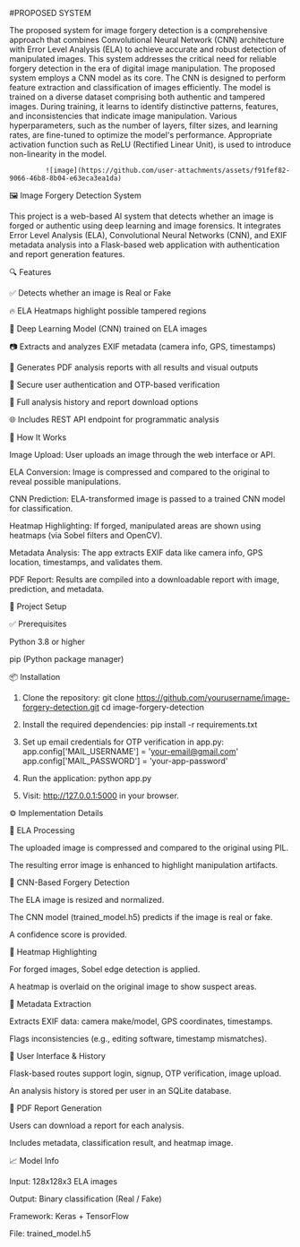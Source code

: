 #PROPOSED SYSTEM

The proposed system for image forgery detection is a comprehensive approach that combines Convolutional Neural Network (CNN) architecture with Error Level Analysis (ELA) to achieve accurate and robust detection of manipulated images. This system addresses the critical need for reliable forgery detection in the era of digital image manipulation. The proposed system employs a CNN model as its core. The CNN is designed to perform feature extraction and classification of images efficiently. The model is trained on a diverse dataset comprising both authentic and tampered images. During training, it learns to identify distinctive patterns, features, and inconsistencies that indicate image manipulation. Various hyperparameters, such as the number of layers, filter sizes, and learning rates, are fine-tuned to optimize the model's performance. Appropriate activation function such as ReLU (Rectified Linear Unit), is used to introduce non-linearity in the model. 

             ![image](https://github.com/user-attachments/assets/f91fef82-9066-46b8-8b04-e63eca3ea1da)

🖼️ Image Forgery Detection System

This project is a web-based AI system that detects whether an image is forged or authentic using deep learning and image forensics. It integrates Error Level Analysis (ELA), Convolutional Neural Networks (CNN), and EXIF metadata analysis into a Flask-based web application with authentication and report generation features.

🔍 Features

✅ Detects whether an image is Real or Fake

🔥 ELA Heatmaps highlight possible tampered regions

🧐 Deep Learning Model (CNN) trained on ELA images

📷 Extracts and analyzes EXIF metadata (camera info, GPS, timestamps)

📄 Generates PDF analysis reports with all results and visual outputs

🔐 Secure user authentication and OTP-based verification

🔢 Full analysis history and report download options

🌐 Includes REST API endpoint for programmatic analysis

🚀 How It Works

Image Upload: User uploads an image through the web interface or API.

ELA Conversion: Image is compressed and compared to the original to reveal possible manipulations.

CNN Prediction: ELA-transformed image is passed to a trained CNN model for classification.

Heatmap Highlighting: If forged, manipulated areas are shown using heatmaps (via Sobel filters and OpenCV).

Metadata Analysis: The app extracts EXIF data like camera info, GPS location, timestamps, and validates them.

PDF Report: Results are compiled into a downloadable report with image, prediction, and metadata.

🚀 Project Setup

✅ Prerequisites

Python 3.8 or higher

pip (Python package manager)

📦 Installation

1. Clone the repository:
git clone https://github.com/yourusername/image-forgery-detection.git
cd image-forgery-detection

2. Install the required dependencies:
pip install -r requirements.txt

3. Set up email credentials for OTP verification in app.py:
app.config['MAIL_USERNAME'] = 'your-email@gmail.com'
app.config['MAIL_PASSWORD'] = 'your-app-password'

4. Run the application:
python app.py

5. Visit: http://127.0.0.1:5000 in your browser.

⚙️ Implementation Details

🔸 ELA Processing

The uploaded image is compressed and compared to the original using PIL.

The resulting error image is enhanced to highlight manipulation artifacts.

🔸 CNN-Based Forgery Detection

The ELA image is resized and normalized.

The CNN model (trained_model.h5) predicts if the image is real or fake.

A confidence score is provided.

🔸 Heatmap Highlighting

For forged images, Sobel edge detection is applied.

A heatmap is overlaid on the original image to show suspect areas.

🔸 Metadata Extraction

Extracts EXIF data: camera make/model, GPS coordinates, timestamps.

Flags inconsistencies (e.g., editing software, timestamp mismatches).

🔸 User Interface & History

Flask-based routes support login, signup, OTP verification, image upload.

An analysis history is stored per user in an SQLite database.

🔸 PDF Report Generation

Users can download a report for each analysis.

Includes metadata, classification result, and heatmap image.

📈 Model Info

Input: 128x128x3 ELA images

Output: Binary classification (Real / Fake)

Framework: Keras + TensorFlow

File: trained_model.h5





